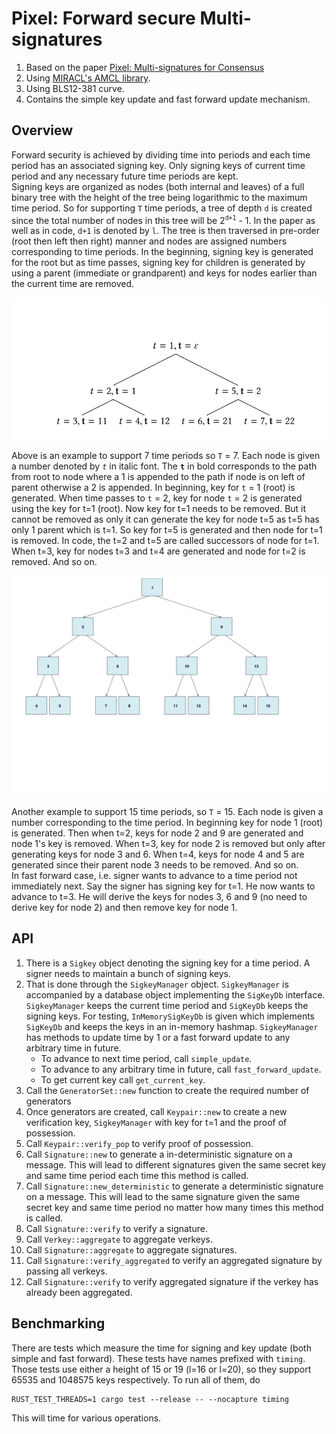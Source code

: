 # Pixel: Forward secure Multi-signatures

1. Based on the paper [Pixel: Multi-signatures for Consensus](https://eprint.iacr.org/2019/514) 
2. Using [MIRACL's AMCL library](https://github.com/miracl/amcl).
3. Using BLS12-381 curve.
4. Contains the simple key update and fast forward update mechanism.

## Overview
Forward security is achieved by dividing time into periods and each time period has an associated signing key. 
Only signing keys of current time period and any necessary future time periods are kept.  
Signing keys are organized as nodes (both internal and leaves) of a full binary tree with the height of the tree being logarithmic to the maximum time period. 
So for supporting `T` time periods, a tree of depth `d` is created since the total number of nodes in this tree will be 2<sup>`d+1`</sup> - 1. In the paper as well as in code, `d+1` is denoted by `l`.
The tree is then traversed in pre-order (root then left then right) manner and nodes are assigned numbers corresponding to time periods. In the beginning, signing key is generated for the root but as time passes, 
signing key for children is generated by using a parent (immediate or grandparent) and keys for nodes earlier than the current time are removed.

![Binary tree with 7 nodes](./binary_tree_7.png)     

Above is an example to support 7 time periods so `T` = 7. Each node is given a number denoted by *`t`* in italic font. The **`t`** in bold corresponds to the path from root to node 
where a 1 is appended to the path if node is on left of parent otherwise a 2 is appended. In beginning, key for `t` = 1 (root) is generated. When time passes 
to `t` = 2, key for node `t` = 2 is generated using the key for t=1 (root). Now key for t=1 needs to be removed. But it cannot be removed as only 
it can generate the key for node t=5 as t=5 has only 1 parent which is t=1. So key for t=5 is generated and then node for t=1 is removed.
In code, the t=2 and t=5 are called successors of node for t=1. 
When t=3, key for nodes t=3 and t=4 are generated and node for t=2 is removed. And so on.

![Binary tree with 15 nodes](./binary_tree_15.png)

Another example to support 15 time periods, so `T` = 15. Each node is given a number corresponding to the time period. In beginning key for node 1 (root) is generated.
Then when t=2, keys for node 2 and 9 are generated and node 1's key is removed. When t=3, key for node 2 is removed but only after generating keys for node 3 and 6. 
When t=4, keys for node 4 and 5 are generated since their parent node 3 needs to be removed. And so on.    
In fast forward case, i.e. signer wants to advance to a time period not immediately next. Say the signer has signing key for t=1. He now wants to advance to t=3. He will derive the keys for 
nodes 3, 6 and 9 (no need to derive key for node 2) and then remove key for node 1. 

## API
1. There is a `Sigkey` object denoting the signing key for a time period. A signer needs to maintain a bunch of signing keys. 
1. That is done through the `SigkeyManager` object. `SigkeyManager` is accompanied by a database object implementing the `SigKeyDb` interface. 
`SigkeyManager` keeps the current time period and `SigKeyDb` keeps the signing keys. For testing, `InMemorySigKeyDb` is given which implements
 `SigKeyDb` and keeps the keys in an in-memory hashmap. `SigkeyManager` has methods to update time by 1 or a fast forward update to any arbitrary time in future.
   - To advance to next time period, call `simple_update`. 
   - To advance to any arbitrary time in future, call `fast_forward_update`. 
   - To get current key call `get_current_key`.    
1. Call the `GeneratorSet::new` function to create the required number of generators
1. Once generators are created, call `Keypair::new` to create a new verification key, `SigkeyManager` with key for t=1 and the proof of possession.
1. Call `Keypair::verify_pop` to verify proof of possession. 
1. Call `Signature::new` to generate a in-deterministic signature on a message. This will lead to different signatures given the same secret key 
and same time period each time this method is called.
1. Call `Signature::new_deterministic` to generate a deterministic signature on a message. This will lead to the same signature given the same secret key 
and same time period no matter how many times this method is called.
1. Call `Signature::verify` to verify a signature.
1. Call `Verkey::aggregate` to aggregate verkeys.
1. Call `Signature::aggregate` to aggregate signatures.
1. Call `Signature::verify_aggregated` to verify an aggregated signature by passing all verkeys.
1. Call `Signature::verify` to verify aggregated signature if the verkey has already been aggregated.

## Benchmarking
There are tests which measure the time for signing and key update (both simple and fast forward). These 
tests have names prefixed with `timing`. Those tests use either a height of 15 or 19 (l=16 or l=20), so 
they support 65535 and 1048575 keys respectively. To run all of them, do
```
RUST_TEST_THREADS=1 cargo test --release -- --nocapture timing
```
This will time for various operations.
